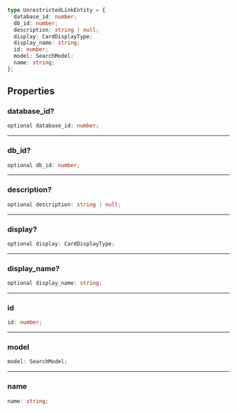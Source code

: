```ts
type UnrestrictedLinkEntity = {
  database_id: number;
  db_id: number;
  description: string | null;
  display: CardDisplayType;
  display_name: string;
  id: number;
  model: SearchModel;
  name: string;
};
```

## Properties

### database\_id?

```ts
optional database_id: number;
```

***

### db\_id?

```ts
optional db_id: number;
```

***

### description?

```ts
optional description: string | null;
```

***

### display?

```ts
optional display: CardDisplayType;
```

***

### display\_name?

```ts
optional display_name: string;
```

***

### id

```ts
id: number;
```

***

### model

```ts
model: SearchModel;
```

***

### name

```ts
name: string;
```
